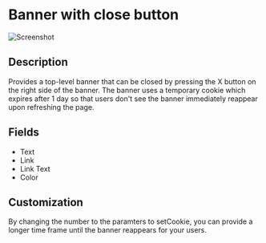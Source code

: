 # Banner with close button

![Screenshot](https://github.com/optimizely/extension-library/blob/master/Extensions/Editor%20Extensions/Banner%20with%20close%20button/screenshot_.png)

## Description

Provides a top-level banner that can be closed by pressing the X button on the right side of the banner. The banner uses a
temporary cookie which expires after 1 day so that users don't see the banner immediately reappear upon refreshing the
page.

## Fields

* Text
* Link
* Link Text
* Color

## Customization

By changing the number to the paramters to setCookie, you can provide a longer time frame until the banner reappears for
your users.
